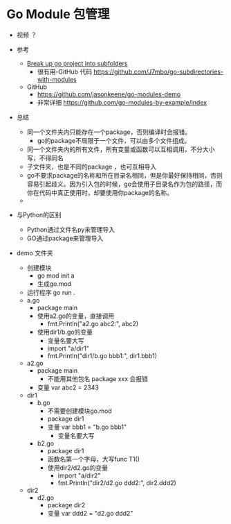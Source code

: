 # Go Module 包管理
- 视频 ？

- 参考
    - [Break up go project into subfolders](https://stackoverflow.com/questions/23154898/break-up-go-project-into-subfolders)
        - 很有用-GitHub 代码 https://github.com/J7mbo/go-subdirectories-with-modules
    - GitHub
        - https://github.com/jasonkeene/go-modules-demo
        - 非常详细 https://github.com/go-modules-by-example/index

- 总结
    - 同一个文件夹内只能存在一个package，否则编译时会报错。
        - go的package不局限于一个文件，可以由多个文件组成。
    - 同一个文件夹内的所有文件，所有变量或函数可以互相调用，不分大小写，不得同名
    - 子文件夹，也是不同的package ，也可互相导入
    - go不要求package的名称和所在目录名相同，但是你最好保持相同，否则容易引起歧义。因为引入包的时候，go会使用子目录名作为包的路径，而你在代码中真正使用时，却要使用你package的名称。
    - 

- 与Python的区别
    - Python通过文件名py来管理导入
    - GO通过package来管理导入

- demo 文件夹
    - 创建模块
        - go mod init a
        - 生成go.mod
    - 运行程序 go run .
    - a.go
        - package main
        - 使用a2.go的变量，直接调用
            - fmt.Println("a2.go abc2:", abc2)
        - 使用dir1/b.go的变量
            - 变量名要大写
            - import "a/dir1"
            - fmt.Println("dir1/b.go bbb1:", dir1.bbb1)
    - a2.go
        - package main
            - 不能用其他包名 package xxx 会报错
        - 变量 var abc2 = 2343
    - dir1
        - b.go
            - 不需要创建模块go.mod
            - package dir1
            - 变量 var bbb1 = "b.go bbb1"
                - 变量名要大写
        - b2.go
            - package dir1
            - 函数名第一个字母，大写func T1() 
            - 使用dir2/d2.go的变量
                - import "a/dir2"
                - fmt.Println("dir2/d2.go ddd2:", dir2.ddd2)
    - dir2
        - d2.go
            - package dir2
            - 变量 var ddd2 = "d2.go ddd2"